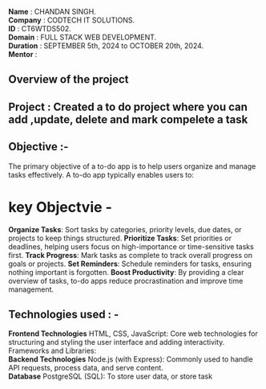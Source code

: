 **Name** : CHANDAN SINGH. <br>
**Company** : CODTECH IT SOLUTIONS. <br>
**ID** : CT6WTDS502. <br>
**Domain** : FULL STACK WEB DEVELOPMENT. <br>
**Duration** : SEPTEMBER 5th, 2024 to OCTOBER 20th, 2024. <br>
**Mentor** :


## Overview of the project

## Project : Created a to do project where you can add ,update, delete and mark compelete a task

## Objective :-
The primary objective of a to-do app is to help users organize and manage tasks effectively. A to-do app typically enables users to:
# key Objectvie -
**Organize Tasks**: Sort tasks by categories, priority levels, due dates, or projects to keep things structured.
**Prioritize Tasks**: Set priorities or deadlines, helping users focus on high-importance or time-sensitive tasks first.
**Track Progress**: Mark tasks as complete to track overall progress on goals or projects.
**Set Reminders**: Schedule reminders for tasks, ensuring nothing important is forgotten.
**Boost Productivity**: By providing a clear overview of tasks, to-do apps reduce procrastination and improve time management.

## Technologies used : -

**Frontend Technologies**
HTML, CSS, JavaScript: Core web technologies for structuring and styling the user interface and adding interactivity.
Frameworks and Libraries: <br>
**Backend Technologies**
Node.js (with Express): Commonly used to handle API requests, process data, and serve content. <br>
**Database**
PostgreSQL (SQL): To store user data, or store task <br>
